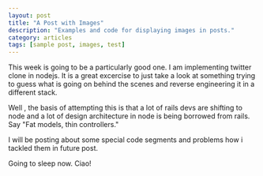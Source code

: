 ```yaml
---
layout: post
title: "A Post with Images"
description: "Examples and code for displaying images in posts."
category: articles
tags: [sample post, images, test]
---
```

This week is going to be a particularly good one. I am implementing 
twitter clone in nodejs. It is a  great excercise to just take a look 
at something trying to guess what is going on behind the scenes and 
reverse engineering it in a different stack.

Well , the basis of attempting this is that a lot of rails devs are 
shifting to node and a lot of design architecture in node is being 
borrowed from rails. Say "Fat models, thin controllers."

I will be posting about some special code segments and problems how 
i tackled them in future post. 

Going to sleep now. Ciao!


